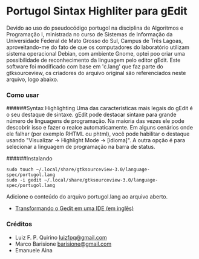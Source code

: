 # Portugol Sintax Highliter para gEdit
Devido ao uso do pseudocódigo portugol na disciplina de Algoritmos e Programação I, ministrada no curso de Sistemas de Informação da Universidade Federal de Mato Grosso do Sul, Campus de Três Lagoas, aproveitando-me do fato de que os computadores do laboratório utilizam sistema operacional Debian, com ambiente Gnome, optei poo criar uma possibilidade de reconhecimento da linguagem pelo editor gEdit. Este software foi modificado com base em 'c.lang' que faz parte do gtksourceview,
os criadores do arquivo original são referenciados neste arquivo, logo abaixo.

### Como usar

######Syntax Highlighting
Uma das características mais legais do gEdit é o seu destaque de sintaxe. gEdit pode destacar sintaxe para grande número de linguagens de programação. Na maioria das vezes ele pode descobrir isso e fazer o realce automaticamente. Em alguns cenários onde ele falhar (por exemplo RHTML ou phtml), você pode habilitar o destaque usando "Visualizar -> Highlight Mode -> [idioma]". A outra opção é para selecionar a linguagem de programação na barra de status.


######Instalando

```shell
sudo touch ~/.local/share/gtksourceview-3.0/language-spec/portugol.lang
sudo -i gedit ~/.local/share/gtksourceview-3.0/language-spec/portugol.lang

```
Adicione o conteúdo do arquivo portugol.lang ao arquivo aberto.


* [Transformando o Gedit em uma IDE (em inglês)](https://saravananthirumuruganathan.wordpress.com/2010/06/04/how-to-convert-gedit-to-gedit/)


### Créditos
* Luiz F. P. Quirino <luizfpq@gmail.com>
* Marco Barisione <barisione@gmail.com>
* Emanuele Aina
